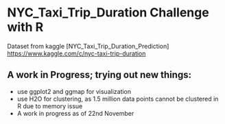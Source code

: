 # NYC_Taxi_Trip_Duration Challenge with R

Dataset from kaggle [NYC_Taxi_Trip_Duration_Prediction]
https://www.kaggle.com/c/nyc-taxi-trip-duration
## A work in Progress; trying out new things:

- use ggplot2 and ggmap for visualization
- use H2O for clustering, as 1.5 million data points cannot be clustered in R due to memory issue
- A work in progress as of 22nd November
